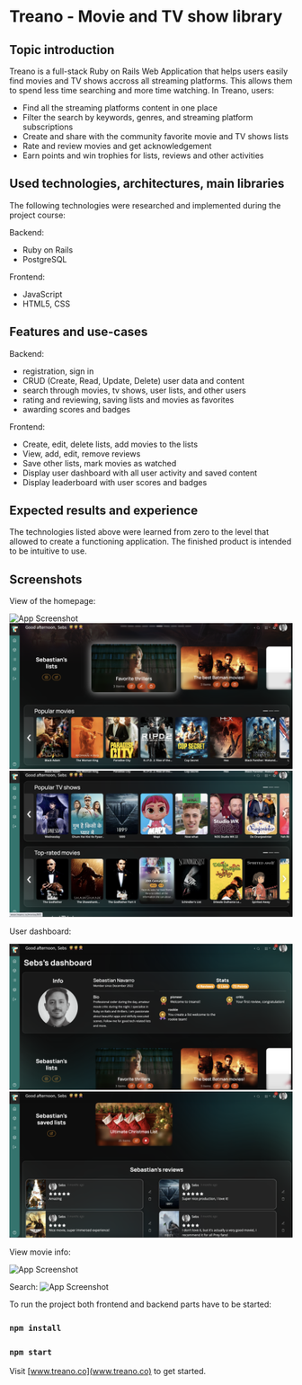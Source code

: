 # Treano - Movie and TV show library

## Topic introduction
Treano is a full-stack Ruby on Rails Web Application that helps users easily find movies and TV shows accross all streaming platforms. This allows them to spend less time searching and more time watching. In Treano, users:

* Find all the streaming platforms content in one place
* Filter the search by keywords, genres, and streaming platform subscriptions
* Create and share with the community favorite movie and TV shows lists
* Rate and review movies and get acknowledgement
* Earn points and win trophies for lists, reviews and other activities

## Used technologies, architectures, main libraries
The following technologies were researched and implemented during the project course:

Backend:
* Ruby on Rails
* PostgreSQL

Frontend:
* JavaScript
* HTML5, CSS


## Features and use-cases
Backend:
* registration, sign in
* CRUD (Create, Read, Update, Delete) user data and content
* search through movies, tv shows, user lists, and other users
* rating and reviewing, saving lists and movies as favorites
* awarding scores and badges

Frontend:
* Create, edit, delete lists, add movies to the lists
* View, add, edit, remove reviews
* Save other lists, mark movies as watched
* Display user dashboard with all user activity and saved content
* Display leaderboard with user scores and badges


## Expected results and experience
The technologies listed above were learned from zero to the level that allowed to create a functioning application. The finished product is intended to be intuitive to use.


## Screenshots
View of the homepage:

![App Screenshot](/screenshots/homepage1.png)
![App Screenshot](/screenshots/homepage2.png)
![App Screenshot](/screenshots/homepage3.png)

User dashboard:

![App Screenshot](/screenshots/dashboard1.png)
![App Screenshot](/screenshots/dashboard2.png)

View movie info:

![App Screenshot](/screenshots/movie_show.png)

Search:
![App Screenshot](/screenshots/search.png.png)

To run the project both frontend and backend parts have to be started:
### `npm install`
### `npm start`

Visit [www.treano.co](www.treano.co) to get started.

